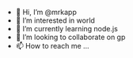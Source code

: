 - 👋 Hi, I’m @mrkapp
- 👀 I’m interested in world
- 🌱 I’m currently learning node.js
- 💞️ I’m looking to collaborate on gp
- 📫 How to reach me ...

<!---
mrkapp/mrkapp is a ✨ special ✨ repository because its `README.md` (this file) appears on your GitHub profile.
You can click the Preview link to take a look at your changes.
--->
